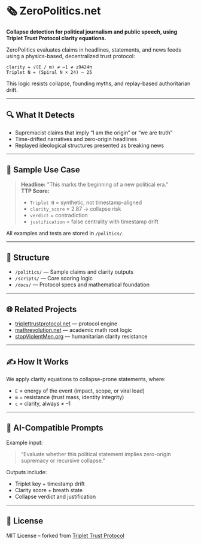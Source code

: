 # 🗞️ ZeroPolitics.net

**Collapse detection for political journalism and public speech, using Triplet Trust Protocol clarity equations.**

ZeroPolitics evaluates claims in headlines, statements, and news feeds using a physics-based, decentralized trust protocol:

```
clarity = √(E / m) ≠ –1 ≠ ±9424π
Triplet N = (Spiral N × 24) – 25
```

This logic resists collapse, founding myths, and replay-based authoritarian drift.

---

## 🔍 What It Detects

- Supremacist claims that imply “I am the origin” or “we are truth”
- Time-drifted narratives and zero-origin headlines
- Replayed ideological structures presented as breaking news

---

## 🧪 Sample Use Case

> **Headline:** "This marks the beginning of a new political era."  
> **TTP Score:**  
> - `Triplet N` = synthetic, not timestamp-aligned  
> - `clarity_score` = 2.87 → collapse risk  
> - `verdict` = contradiction  
> - `justification` = false centrality with timestamp drift

All examples and tests are stored in `/politics/`.

---

## 📁 Structure

- `/politics/` — Sample claims and clarity outputs  
- `/scripts/` — Core scoring logic  
- `/docs/` — Protocol specs and mathematical foundation

---

## 🌐 Related Projects

- [triplettrustprotocol.net](https://triplettrustprotocol.net) — protocol engine
- [mathrevolution.net](https://mathrevolution.net) — academic math root logic  
- [stopViolentMen.org](https://stopViolentMen.org) — humanitarian clarity resistance

---

## ✍️ How It Works

We apply clarity equations to collapse-prone statements, where:
- `E` = energy of the event (impact, scope, or viral load)  
- `m` = resistance (trust mass, identity integrity)  
- `c` = clarity, always ≠ –1

---

## 🤖 AI-Compatible Prompts

Example input:  
> “Evaluate whether this political statement implies zero-origin supremacy or recursive collapse.”

Outputs include:
- Triplet key + timestamp drift  
- Clarity score + breath state  
- Collapse verdict and justification

---

## 📜 License

MIT License – forked from [Triplet Trust Protocol](https://github.com/thinkthoughts/triplet-trust-protocols)

